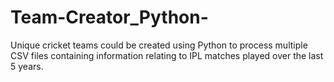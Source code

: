 # Team-Creator_Python-
Unique cricket teams could be created using Python to process multiple CSV files containing information relating to IPL matches played over the last 5 years.
